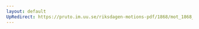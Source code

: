 ```yaml
---
layout: default
UpRedirect: https://pruto.im.uu.se/riksdagen-motions-pdf/1868/mot_1868__ak__230/mot_1868__ak__230-002.pdf
---
```

